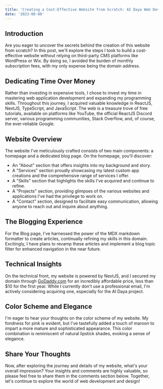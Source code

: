 ```yaml
---
title: 'Creating a Cost-Effective Website from Scratch: AI Daya Web Development'
date: '2023-08-08'
---
```


## Introduction
Are you eager to uncover the secrets behind the creation of this website from scratch? In this post, we'll explore the steps I took to build a cost-effective website without relying on third-party CMS platforms like WordPress or Wix. By doing so, I avoided the burden of monthly subscription fees, with my only expense being the domain address.

## Dedicating Time Over Money
Rather than investing in expensive tools, I chose to invest my time in mastering web application development and expanding my programming skills. Throughout this journey, I acquired valuable knowledge in ReactJS, NextJS, TypeScript, and JavaScript. The web is a treasure trove of free tutorials, available on platforms like YouTube, the official ReactJS Discord server, various programming communities, Stack Overflow, and, of course, the ever-reliable Google.

## Website Overview
The website I've meticulously crafted consists of two main components: a homepage and a dedicated blog page. On the homepage, you'll discover:

- An "About" section that offers insights into my background and story.
- A "Services" section proudly showcasing my latest custom app creations and the comprehensive range of services I offer.
- A "Skills" section that highlights the skills I've acquired and continue to refine.
- A "Projects" section, providing glimpses of the various websites and applications I've had the privilege to work on.
- A "Contact" section, designed to facilitate easy communication, allowing anyone to reach out and inquire about anything.

## The Blogging Experience
For the Blog page, I've harnessed the power of the MDX markdown formatter to create articles, continually refining my skills in this domain. Excitingly, I have plans to revamp these articles and implement a blog topic filter for enhanced navigation in the near future.

## Technical Insights
On the technical front, my website is powered by NextJS, and I secured my domain through [GoDaddy.com](https://www.godaddy.com/) for an incredibly affordable price, less than $10 for the first year. While I currently don't use a professional email, I'm actively considering acquiring one, especially for the AI Daya project.

## Color Scheme and Elegance
I'm eager to hear your thoughts on the color scheme of my website. My fondness for pink is evident, but I've tastefully added a touch of maroon to impart a more mature and sophisticated appearance. This color combination is reminiscent of natural lipstick shades, evoking a sense of elegance.

## Share Your Thoughts
Now, after exploring the journey and details of my website, what's your overall impression? Your insights and comments are highly valuable, so please feel free to share them in the comments section below. Together, let's continue to explore the world of web development and design!